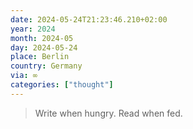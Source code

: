```yaml
---
date: 2024-05-24T21:23:46.210+02:00
year: 2024
month: 2024-05
day: 2024-05-24
place: Berlin
country: Germany
via: ∞
categories: ["thought"]
---
```

> Write when hungry. Read when fed.
